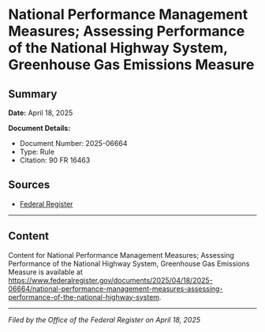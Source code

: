 # National Performance Management Measures; Assessing Performance of the National Highway System, Greenhouse Gas Emissions Measure

## Summary

**Date:** April 18, 2025

**Document Details:**
- Document Number: 2025-06664
- Type: Rule
- Citation: 90 FR 16463

## Sources
- [Federal Register](https://www.federalregister.gov/documents/2025/04/18/2025-06664/national-performance-management-measures-assessing-performance-of-the-national-highway-system)

---

## Content

Content for National Performance Management Measures; Assessing Performance of the National Highway System, Greenhouse Gas Emissions Measure is available at https://www.federalregister.gov/documents/2025/04/18/2025-06664/national-performance-management-measures-assessing-performance-of-the-national-highway-system.

---

*Filed by the Office of the Federal Register on April 18, 2025*
